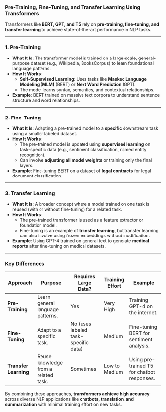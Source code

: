 ### **Pre-Training, Fine-Tuning, and Transfer Learning Using Transformers**  

Transformers like **BERT, GPT, and T5** rely on **pre-training, fine-tuning, and transfer learning** to achieve state-of-the-art performance in NLP tasks.  

---

### **1. Pre-Training**  
- **What It Is**: The transformer model is trained on a large-scale, general-purpose dataset (e.g., Wikipedia, BooksCorpus) to learn foundational language patterns.  
- **How It Works**:  
  - **Self-Supervised Learning**: Uses tasks like **Masked Language Modeling (MLM)** (BERT) or **Next Word Prediction** (GPT).  
  - The model learns syntax, semantics, and contextual relationships.  
- **Example**: BERT trained on massive text corpora to understand sentence structure and word relationships.  

---

### **2. Fine-Tuning**  
- **What It Is**: Adapting a pre-trained model to a **specific** downstream task using a smaller labeled dataset.  
- **How It Works**:  
  - The pre-trained model is updated using **supervised learning** on task-specific data (e.g., sentiment classification, named entity recognition).  
  - Can involve **adjusting all model weights** or training only the final layers.  
- **Example**: Fine-tuning BERT on a dataset of **legal contracts** for legal document classification.  

---

### **3. Transfer Learning**  
- **What It Is**: A broader concept where a model trained on one task is reused (with or without fine-tuning) for a related task.  
- **How It Works**:  
  - The pre-trained transformer is used as a feature extractor or foundation model.  
  - Fine-tuning is an example of **transfer learning**, but transfer learning can also involve using frozen embeddings without modification.  
- **Example**: Using GPT-4 trained on general text to generate **medical reports** after fine-tuning on medical datasets.  

---

### **Key Differences**  
| Approach        | **Purpose** | **Requires Large Data?** | **Training Effort** | **Example** |
|---------------|------------|--------------------|------------------|------------|
| **Pre-Training** | Learn general language patterns. | Yes | Very High | Training GPT-4 on the internet. |
| **Fine-Tuning** | Adapt to a specific task. | No (uses labeled task-specific data) | Medium | Fine-tuning BERT for sentiment analysis. |
| **Transfer Learning** | Reuse knowledge from a related task. | Sometimes | Low to Medium | Using pre-trained T5 for chatbot responses. |

By combining these approaches, **transformers achieve high accuracy** across diverse NLP applications like **chatbots, translation, and summarization** with minimal training effort on new tasks.
